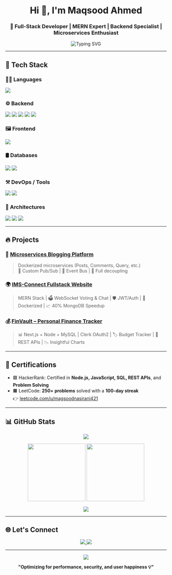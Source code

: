 
<h1 align="center">Hi 👋, I'm Maqsood Ahmed</h1>
<h3 align="center">🚀 Full-Stack Developer | MERN Expert | Backend Specialist | Microservices Enthusiast</h3>

<p align="center">
  <img src="https://readme-typing-svg.demolab.com?font=Fira+Code&duration=3000&pause=1000&color=00FFFF&center=true&vCenter=true&width=500&lines=Building+Scalable+Backend+Systems;Crafting+Full-Stack+Apps+%F0%9F%92%BB;Lifelong+Learner+%F0%9F%93%9A;Optimizing+Performance+and+Security+%F0%9F%94%A5" alt="Typing SVG" />
</p>

---

## 🚀 Tech Stack

### 👨‍💻 Languages
<p align="left">
  <img src="https://skillicons.dev/icons?i=ts,js,cpp,java,python,sql" />
</p>

### ⚙️ Backend
<p align="left">
  <img src="https://skillicons.dev/icons?i=nodejs,express" />
  <img src="https://img.shields.io/badge/JWT-000000?style=for-the-badge&logo=jsonwebtokens&logoColor=white" />
  <img src="https://img.shields.io/badge/OAuth%202.0-4A90E2?style=for-the-badge&logo=oauth&logoColor=white" />
  <img src="https://img.shields.io/badge/WebSockets-35495E?style=for-the-badge" />
  <img src="https://img.shields.io/badge/Clerk-3E8EDE?style=for-the-badge&logo=clerk&logoColor=white" />
</p>

### 🖼️ Frontend
<p align="left">
  <img src="https://skillicons.dev/icons?i=react,nextjs,tailwind,html,css" />
</p>

### 🛢️ Databases
<p align="left">
  <img src="https://skillicons.dev/icons?i=mongodb,mysql,firebase" />
  <img src="https://img.shields.io/badge/Redis-DC382D?style=for-the-badge&logo=redis&logoColor=white" />
</p>

### ⚒️ DevOps / Tools
<p align="left">
  <img src="https://skillicons.dev/icons?i=docker,git,github,vscode,postman,vercel" />
  <img src="https://img.shields.io/badge/GitHub%20Actions-2088FF?style=for-the-badge&logo=githubactions&logoColor=white" />
</p>

### 🧱 Architectures
<p align="left">
  <img src="https://img.shields.io/badge/Microservices-6DB33F?style=for-the-badge" />
  <img src="https://img.shields.io/badge/Serverless-FD5750?style=for-the-badge" />
  <img src="https://img.shields.io/badge/MVC-4B0082?style=for-the-badge" />
</p>

---

## 🔥 Projects

### 📝 [Microservices Blogging Platform](https://github.com/maqsood421/Microservices-App)
> Dockerized microservices (Posts, Comments, Query, etc.)  
> 🔄 Custom Pub/Sub | 🧱 Event Bus | 🧩 Full decoupling

### 🌍 [IMS-Connect Fullstack Website](https://github.com/maqsood421/IMS-Connect-fullstack-website)
> MERN Stack | 🗳️ WebSocket Voting & Chat | 🛡️ JWT/Auth | 🐳 Dockerized | 📈 40% MongoDB Speedup

### 💰 [FinVault – Personal Finance Tracker](https://github.com/maqsood421/finvault)
> 📊 Next.js + Node + MySQL | Clerk OAuth2 | 🏷️ Budget Tracker | 🔐 REST APIs | 📉 Insightful Charts

---

## 📜 Certifications

- 🟩 HackerRank: Certified in **Node.js, JavaScript, SQL, REST APIs**, and **Problem Solving**
- 🟧 LeetCode: **250+ problems** solved with a **100-day streak**  
  👉 [leetcode.com/u/magsoodnasirani421](https://leetcode.com/u/magsoodnasirani421/)

---

## 📊 GitHub Stats

<p align="center">
  <img src="https://github-profile-trophy.vercel.app/?username=mqxod&theme=gruvbox&no-frame=true&margin-w=10" />
</p>

<p align="center">
  <img src="https://github-readme-stats.vercel.app/api?username=mqxod&show_icons=true&theme=tokyonight" height="180em"/>
  <img src="https://github-readme-stats.vercel.app/api/top-langs/?username=maqsood421&layout=compact&theme=tokyonight" height="180em"/>
</p>

<p align="center">
  <img src="https://github-readme-streak-stats.herokuapp.com?user=mqxod&theme=tokyonight" />
</p>

---

## 🌐 Let's Connect

<p align="center">
  <a href="https://linkedin.com/in/maqsood-ahmed1">
    <img src="https://img.shields.io/badge/-LinkedIn-blue?logo=linkedin&style=for-the-badge" />
  </a>
  <a href="https://github.com/maqsood421">
    <img src="https://img.shields.io/badge/-GitHub-black?logo=github&style=for-the-badge" />
  </a>
</p>

---

<p align="center">
  <img src="https://quotes-github-readme.vercel.app/api?type=horizontal&theme=radical" />
</p>

<p align="center"><b>"Optimizing for performance, security, and user happiness 💡"</b></p>


